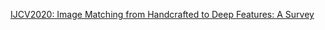[IJCV2020: Image Matching from Handcrafted to Deep Features: A Survey](https://link.springer.com/article/10.1007/s11263-020-01359-2)

